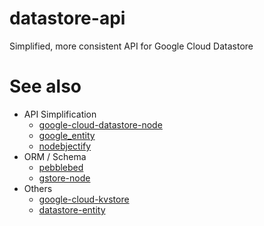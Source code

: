 # datastore-api

Simplified, more consistent API for Google Cloud Datastore


# See also

- API Simplification
  - [google-cloud-datastore-node](https://www.npmjs.com/package/google-cloud-datastore-node)
  - [google_entity](https://github.com/aminekun90/google_entity)
  - [nodebjectify](https://github.com/Thomas-T/nodebjectify)
- ORM / Schema
  - [pebblebed](https://www.npmjs.com/package/pebblebed)
  - [gstore-node](https://github.com/sebelga/gstore-node)
- Others
  - [google-cloud-kvstore](https://www.npmjs.com/package/google-cloud-kvstore)
  - [datastore-entity](https://github.com/aubrian-halili/datastore-entity#readme)

